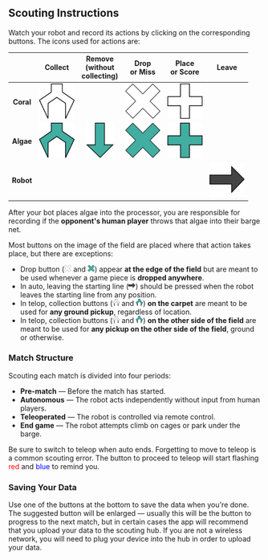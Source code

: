 ## Scouting Instructions

Watch your robot and record its actions by clicking on the corresponding buttons. The icons used for actions are:

| | Collect | Remove<br>(without<br>collecting) | Drop<br>or Miss | Place<br>or Score | Leave |
| :---: | :---: | :---: | :---: | :---: | :---: |
| **Coral** | <img src=coral-collect.png style=height:5em> | | <img src=coral-drop.png style=height:5em> | <img src=coral-place.png style=height:5em> | |
| **Algae** | <img src=algae-collect.png style=height:5em> | <img src=algae-remove.png style=height:5em> | <img src=algae-drop.png style=height:5em> | <img src=algae-place.png style=height:5em> | |
| **Robot** | | | | | <img src=leave.png style=height:5em> |

After your bot places algae into the processor, you are responsible for recording if the **opponent's human player** throws that algae into their barge net.

Most buttons on the image of the field are placed where that action takes place, but there are exceptions:

- Drop button (<img src=coral-drop.png style=height:1em> and <img src=algae-drop.png style=height:1em>) appear **at the edge of the field** but are meant to be used whenever a game piece is **dropped anywhere**.
- In auto, leaving the starting line (<img src=leave.png style=height:1em>) should be pressed when the robot leaves the starting line from any position.
- In telop, collection buttons (<img src=coral-collect.png style=height:1em> and <img src=algae-collect.png style=height:1em>) **on the carpet** are  meant to be used for **any ground pickup**, regardless of location.
- In telop, collection buttons (<img src=coral-collect.png style=height:1em> and <img src=algae-collect.png style=height:1em>) **on the other side of the field** are meant to be used for **any pickup on the other side of the field**, ground or otherwise.

### Match Structure
Scouting each match is divided into four periods:
 - **Pre-match** — Before the match has started.
 - **Autonomous** — The robot acts independently without input from human players.
 - **Teleoperated** — The robot is controlled via remote control.
 - **End game** — The robot attempts climb on cages or park under the barge.

Be sure to switch to teleop when auto ends. Forgetting to move to teleop is a common scouting error. The button to proceed to teleop will start flashing <span style=color:red>red</span> and <span style=color:blue>blue</span> to remind you.

### Saving Your Data

Use one of the buttons at the bottom to save the data when you're done. The suggested button will be enlarged — usually this will be the button to progress to the next match, but in certain cases the app will recommend that you upload your data to the scouting hub. If you are not a wireless network, you will need to plug your device into the hub in order to upload your data.
